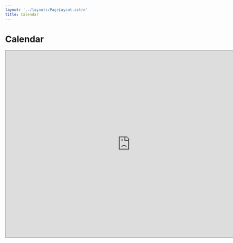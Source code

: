```yaml
---
layout: '../layouts/PageLayout.astro'
title: Calendar
---
```


<h1 class="font-bold text-3xl text-center p-4">Calendar</h1>

<div class="row">
  <iframe src="https://calendar.google.com/calendar/embed?height=600&wkst=1&bgcolor=%23ffffff&ctz=America%2FNew_York&title=Aadit%20Kamat&src=YWFkaXRyYWh1bGthbWF0QGdtYWlsLmNvbQ&src=OTYyZXIwa3ZtcXRua2RmNmkxcXAzZTFtNWhjcTEwcGRAaW1wb3J0LmNhbGVuZGFyLmdvb2dsZS5jb20&src=bW1xczEzbmNpcTV0Z3E3c2JnbGZ0Zmd2OGwwM2pndXNAaW1wb3J0LmNhbGVuZGFyLmdvb2dsZS5jb20&src=dWZhaXMuY29tX2JjMnI2NmR0b2ltZDRibTBha3VpNG83cDRnQGdyb3VwLmNhbGVuZGFyLmdvb2dsZS5jb20&src=YWFzdS51ZkBnbWFpbC5jb20&src=dWZjb3Vuc2VsaW5nQGdtYWlsLmNvbQ&color=%23039BE5&color=%237CB342&color=%233F51B5&color=%23E67C73&color=%23E4C441&color=%234285F4" style="border:solid 1px #777; margin: 0 auto;" width="800" height="600" frameborder="0" scrolling="no"></iframe>
    </div>
<br><br>
